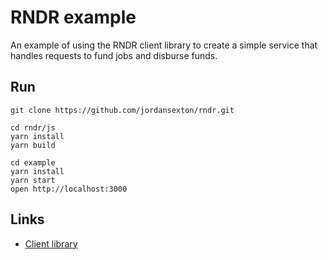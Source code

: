 # RNDR example
An example of using the RNDR client library to create a simple service that handles requests to fund jobs and disburse funds.

## Run

```shell
git clone https://github.com/jordansexton/rndr.git

cd rndr/js
yarn install
yarn build

cd example
yarn install
yarn start
open http://localhost:3000
```

## Links
- [Client library](https://github.com/jordansexton/rndr/tree/master/js)
